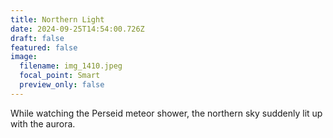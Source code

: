 ```yaml
---
title: Northern Light
date: 2024-09-25T14:54:00.726Z
draft: false
featured: false
image:
  filename: img_1410.jpeg
  focal_point: Smart
  preview_only: false
---
```

While watching the Perseid meteor shower, the northern sky suddenly lit up with the aurora.